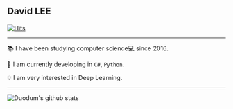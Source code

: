 ## David LEE

[![Hits](https://hits.seeyoufarm.com/api/count/incr/badge.svg?url=https%3A%2F%2Fgithub.com%2FDuodum%2Fhit-counter&count_bg=%2379C83D&title_bg=%23555555&icon=github.svg&icon_color=%23E7E7E7&title=hits&edge_flat=false)](https://hits.seeyoufarm.com)

----
📚 I have been studying computer science💻 since 2016.

🔭 I am currently developing in `C#`, `Python`.

💡 I am very interested in Deep Learning.

----
![Duodum's github stats](https://github-readme-stats.vercel.app/api?username=Duodum&include_all_commits=true&count_private=true&show_icons=true&theme=algolia)
